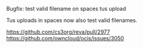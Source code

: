 Bugfix: test valid filename on spaces tus upload

Tus uploads in spaces now also test valid filenames.

https://github.com/cs3org/reva/pull/2977
https://github.com/owncloud/ocis/issues/3050